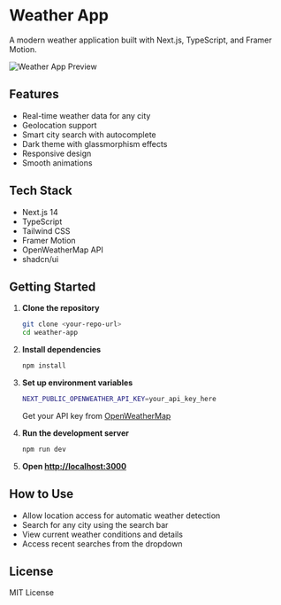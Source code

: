 # Weather App

A modern weather application built with Next.js, TypeScript, and Framer Motion.

![Weather App Preview](/public/Demo)

## Features

- Real-time weather data for any city
- Geolocation support
- Smart city search with autocomplete
- Dark theme with glassmorphism effects
- Responsive design
- Smooth animations

## Tech Stack

- Next.js 14
- TypeScript
- Tailwind CSS
- Framer Motion
- OpenWeatherMap API
- shadcn/ui

## Getting Started

1. **Clone the repository**
   ```bash
   git clone <your-repo-url>
   cd weather-app
   ```

2. **Install dependencies**
   ```bash
   npm install
   ```

3. **Set up environment variables**
   ```bash
   NEXT_PUBLIC_OPENWEATHER_API_KEY=your_api_key_here
   ```
   Get your API key from [OpenWeatherMap](https://openweathermap.org/api)

4. **Run the development server**
   ```bash
   npm run dev
   ```

5. **Open [http://localhost:3000](http://localhost:3000)**

## How to Use

- Allow location access for automatic weather detection
- Search for any city using the search bar
- View current weather conditions and details
- Access recent searches from the dropdown

## License

MIT License